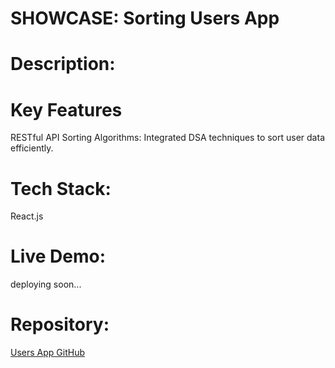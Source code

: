 # SHOWCASE: Sorting Users App
# Description:

# Key Features
RESTful API
Sorting Algorithms: Integrated DSA techniques to sort user data efficiently.
# Tech Stack:
React.js
# Live Demo: 
deploying soon...
# Repository:
[ Users App GitHub](https://github.com/Ginger-Port/users-sort-quicksort)
